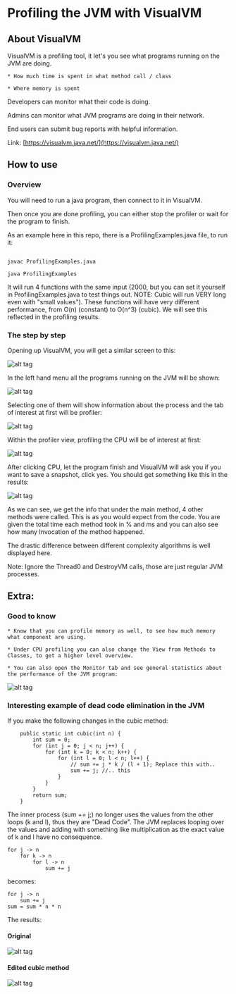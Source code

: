 # Profiling the JVM with VisualVM

## About VisualVM

VisualVM is a profiling tool, it let's you see what programs running on the JVM are doing.

    * How much time is spent in what method call / class
    
    * Where memory is spent

Developers can monitor what their code is doing.

Admins can monitor what JVM programs are doing in their network.

End users can submit bug reports with helpful information.

Link: [https://visualvm.java.net/](https://visualvm.java.net/)

## How to use

### Overview

You will need to run a java program, then connect to it in VisualVM. 

Then once you are done profiling, you can either stop the profiler or wait for the program to finish.

As an example here in this repo, there is a ProfilingExamples.java file, to run it:

```

javac ProfilingExamples.java

java ProfilingExamples

```

It will run 4 functions with the same input (2000, but you can set it yourself in ProfilingExamples.java to test things out. 
NOTE: Cubic will run VERY long even with "small values").
These functions will have very different performance, from O(n) (constant) to O(n^3) (cubic). We will see this reflected in the profiling results.

### The step by step

Opening up VisualVM, you will get a similar screen to this:

![alt tag](visual_vm_snapshot.png)

In the left hand menu all the programs running on the JVM will be shown:

![alt tag](visual_vm_snapshot_running_instances.png)

Selecting one of them will show information about the process and the tab of interest at first will be profiler:

![alt tag](visual_vm_snapshot_profiler_tab.png)

Within the profiler view, profiling the CPU will be of interest at first:

![alt tag](visual_vm_snapshot_profiler_cpu.png)

After clicking CPU, let the program finish and VisualVM will ask you if you want to save a snapshot, click yes. You should get something like this in the results:

![alt tag](visual_vm_snapshot_profiler_snapshot.png)

As we can see, we get the info that under the main method, 4 other methods were called. This is as you would expect from the code. 
You are given the total time each method took in % and ms and you can also see how many Invocation of the method happened.

The drastic difference between different complexity algorithms is well displayed here.

Note: Ignore the Thread0 and DestroyVM calls, those are just regular JVM processes.

## Extra:

### Good to know

    * Know that you can profile memory as well, to see how much memory what component are using.
    
    * Under CPU profiling you can also change the View from Methods to Classes, to get a higher level overview.
    
    * You can also open the Monitor tab and see general statistics about the performance of the JVM program:
    
![alt tag](visual_vm_snapshot_profiler_snapshot_monitor.png)

### Interesting example of dead code elimination in the JVM

If you make the following changes in the cubic method:

```
    public static int cubic(int n) {
        int sum = 0;
        for (int j = 0; j < n; j++) {
            for (int k = 0; k < n; k++) {
                for (int l = 0; l < n; l++) {
                    // sum += j * k / (l + 1); Replace this with..
                    sum += j; //.. this
                }
            }
        }
        return sum;
    }
```

The inner process (sum += j;) no longer uses the values from the other loops (k and l), thus they are "Dead Code". The 
JVM replaces looping over the values and adding with something like multiplication as the exact value of k and l have no consequence.

```
for j -> n
    for k -> n
        for l -> n
            sum += j
```

becomes:

```
for j -> n
    sum += j
sum = sum * n * n
```

The results:

#### Original

![alt tag](dead_code_elimination_not_eliminated.jpg)

#### Edited cubic method

![alt tag](dead_code_elimination_eliminated.jpg)